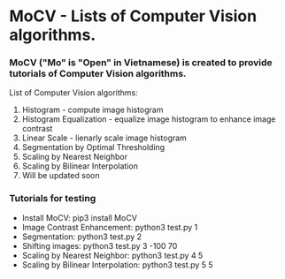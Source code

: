 # MoCV - Lists of Computer Vision algorithms.

### MoCV ("Mo" is "Open" in Vietnamese) is created to provide tutorials of Computer Vision algorithms.

List of Computer Vision algorithms:
1. Histogram - compute image histogram
2. Histogram Equalization - equalize image histogram to enhance image contrast
3. Linear Scale - lienarly scale image histogram
4. Segmentation by Optimal Thresholding
5. Scaling by Nearest Neighbor
6. Scaling by Bilinear Interpolation
7. Will be updated soon

### Tutorials for testing
- Install MoCV: pip3 install MoCV
- Image Contrast Enhancement: python3 test.py 1
- Segmentation: python3 test.py 2
- Shifting images: python3 test.py 3 -100 70 
- Scaling by Nearest Neighbor: python3 test.py 4 5
- Scaling by Bilinear Interpolation: python3 test.py 5 5
